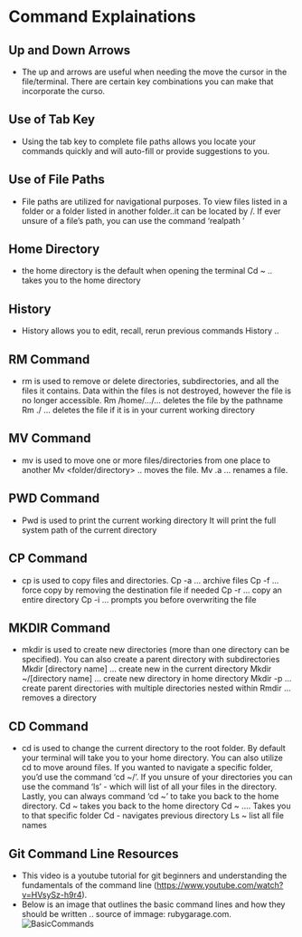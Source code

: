 # Command Explainations

## Up and Down Arrows
- The up and arrows are useful when needing the move the cursor in the file/terminal. There are certain key combinations you can make that incorporate the curso.
## Use of Tab Key
- Using the tab key to complete file paths allows you locate your commands quickly and will auto-fill or provide suggestions to you.
## Use of File Paths
- File paths are utilized for navigational purposes. To view files listed in a folder or a folder listed in another folder..it can be located by /. If ever unsure of a file’s path, you can use the command ‘realpath <file name>’
## Home Directory 
- the home directory is the default when opening the terminal
	Cd ~ .. takes you to the home directory
## History
- History allows you to edit, recall, rerun previous commands
History ..
## RM Command
- rm is used to remove or delete directories, subdirectories, and all the files it contains. Data within the files is not destroyed, however the file is no longer accessible. 
Rm /home/.../… deletes the file by the pathname
Rm ./<file name> … deletes the file if it is in your current working directory
## MV Command
- mv is used to move one or more files/directories from one place to another
	Mv <file >  <folder/directory> .. moves the file.
	Mv <file> <file>.a … renames a file.
## PWD Command
- Pwd is used to print the current working directory 
	It will print the full system path of the current directory 
## CP Command
- cp is used to copy files and directories.
Cp -a … archive files
Cp -f … force copy by removing the destination file if needed
Cp -r … copy an entire directory
Cp -i … prompts you before overwriting the file
## MKDIR Command
- mkdir is used to create new directories (more than one directory can be specified). You can also create a parent directory with subdirectories 
	Mkdir [directory name] … create new in the current directory
	Mkdir ~/[directory name] … create new directory in home directory 
	Mkdir -p … create parent directories with multiple directories nested within
	Rmdir … removes a directory
## CD Command
- cd is used to change the current directory to the root folder. By default your terminal will take you to your home directory. You can also utilize cd to move around files. If you wanted to navigate a specific folder, you’d use the command ‘cd ~/<folder>’. If you unsure of your directories you can use the command ‘ls’ - which will list of all your files in the directory. Lastly, you can always command ‘cd ~’ to take you back to the home directory.
Cd ~ takes you back to the home directory 
Cd ~ …. Takes you to that specific folder
Cd - navigates previous directory
	Ls ~ list all  file names
## Git Command Line Resources
- This video is a youtube tutorial for git beginners and understanding the fundamentals of the command line (https://www.youtube.com/watch?v=HVsySz-h9r4).
- Below is an image that outlines the basic command lines and how they should be written .. source of immage: rubygarage.com.
 ![BasicCommands](https://rubygarage.s3.amazonaws.com/uploads/article_image/file/599/git-cheatsheet-5.jpg) 
